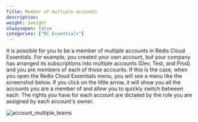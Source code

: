 ```yaml
---
Title: Member of multiple accounts
description:
weight: $weight
alwaysopen: false
categories: ["RC Essentials"]
---
```

It is possible for you to be a member of multiple accounts in Redis Cloud Essentials. For example, you created your own account, but your company has arranged its subscriptions into multiple accounts (Dev,
Test, and Prod) and you are members of each of those accounts. If this
is the case, when you open the Redis Cloud Essentials menu, you will see
a menu like the screenshot below. If you click on the little arrow, it
will show you all the accounts you are a member of and allow you to
quickly switch between each. The rights you have for each account are
dictated by the role you are assigned by each account's owner.

![account_multiple_teams](/images/rc/account_multiple_teams.png?width=399&height=622)
